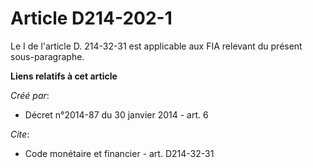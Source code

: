 # Article D214-202-1

Le I de l'article D. 214-32-31 est applicable aux FIA relevant du présent sous-paragraphe.

**Liens relatifs à cet article**

_Créé par_:

  - Décret n°2014-87 du 30 janvier 2014 - art. 6

_Cite_:

  - Code monétaire et financier - art. D214-32-31
